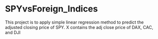 # SPYvsForeign_Indices

This project is to apply simple linear regression method to predict the adjusted closing price of SPY.
X contains the adj close price of DAX, CAC, and DJI
